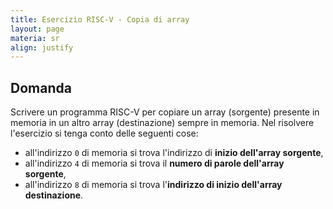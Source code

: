 ```yaml
---
title: Esercizio RISC-V - Copia di array
layout: page
materia: sr
align: justify
---
```


## Domanda
Scrivere un programma RISC-V per copiare un array (sorgente) presente in memoria in un altro array (destinazione) sempre in memoria. Nel risolvere l'esercizio si tenga conto delle seguenti cose:
* all'indirizzo ``0`` di memoria si trova l'indirizzo di **inizio dell'array sorgente**,
* all'indirizzo ``4`` di memoria si trova il **numero di parole dell'array sorgente**,
* all'indirizzo ``8`` di memoria si trova l'**indirizzo di inizio dell'array destinazione**.

